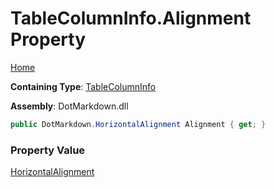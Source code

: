 # TableColumnInfo\.Alignment Property

[Home](../../../README.md)

**Containing Type**: [TableColumnInfo](../README.md)

**Assembly**: DotMarkdown\.dll

```csharp
public DotMarkdown.HorizontalAlignment Alignment { get; }
```

### Property Value

[HorizontalAlignment](../../HorizontalAlignment/README.md)

